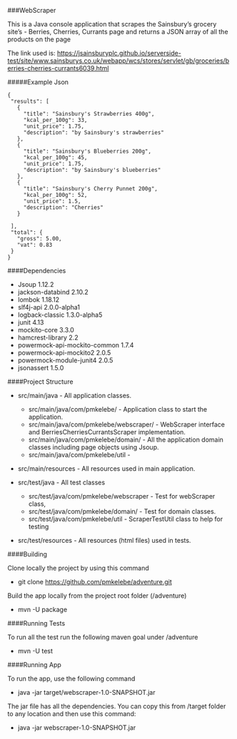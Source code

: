 ###WebScraper

This is a Java console application that scrapes the Sainsbury’s grocery site’s - Berries, Cherries, Currants page and returns a JSON array of all the products on the page

The link used is: https://jsainsburyplc.github.io/serverside-test/site/www.sainsburys.co.uk/webapp/wcs/stores/servlet/gb/groceries/berries-cherries-currants6039.html

#####Example Json
 ```
{
  "results": [
    {
      "title": "Sainsbury's Strawberries 400g",
      "kcal_per_100g": 33,
      "unit_price": 1.75,
      "description": "by Sainsbury's strawberries"
    },
    {
      "title": "Sainsbury's Blueberries 200g",
      "kcal_per_100g": 45,
      "unit_price": 1.75,
      "description": "by Sainsbury's blueberries"
    },
    {
      "title": "Sainsbury's Cherry Punnet 200g",
      "kcal_per_100g": 52,
      "unit_price": 1.5,
      "description": "Cherries"
    }

  ],
  "total": {
    "gross": 5.00,
    "vat": 0.83
  }
}
```
####Dependencies 
- Jsoup 1.12.2
- jackson-databind 2.10.2
- lombok 1.18.12
- slf4j-api 2.0.0-alpha1
- logback-classic 1.3.0-alpha5
- junit 4.13
- mockito-core 3.3.0
- hamcrest-library 2.2
- powermock-api-mockito-common 1.7.4
- powermock-api-mockito2 2.0.5
- powermock-module-junit4 2.0.5
- jsonassert 1.5.0


####Project Structure
- src/main/java - All application classes.
  - src/main/java/com/pmkelebe/ - Application class to start the application.
  - src/main/java/com/pmkelebe/webscraper/ - WebScraper interface and BerriesCherriesCurrantsScraper implementation.
  - src/main/java/com/pmkelebe/domain/ - All the application domain classes including page objects using Jsoup.
  - src/main/java/com/pmkelebe/util -

- src/main/resources - All resources used in main application.

- src/test/java - All test classes
  - src/test/java/com/pmkelebe/webscraper - Test for webScraper class, 
  - src/test/java/com/pmkelebe/domain/ - Test for domain classes.
  - src/test/java/com/pmkelebe/util - ScraperTestUtil class to help for testing 

- src/test/resources - All resources (html files) used in tests.

####Building

Clone locally the project by using this command
- git clone https://github.com/pmkelebe/adventure.git

Build the app locally from the project root folder (/adventure)
- mvn -U package

####Running Tests

To run all the test run the following maven goal under /adventure 
- mvn -U test

####Running App

To run the app, use the following command
- java -jar target/webscraper-1.0-SNAPSHOT.jar

The jar file has all the dependencies. You can copy this from /target folder to any location and then use this command:
- java -jar webscraper-1.0-SNAPSHOT.jar 